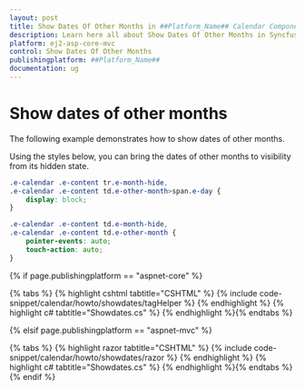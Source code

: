 ```yaml
---
layout: post
title: Show Dates Of Other Months in ##Platform_Name## Calendar Component
description: Learn here all about Show Dates Of Other Months in Syncfusion ##Platform_Name## Calendar component of Syncfusion Essential JS 2 and more.
platform: ej2-asp-core-mvc
control: Show Dates Of Other Months
publishingplatform: ##Platform_Name##
documentation: ug
---
```



# Show dates of other months

The following example demonstrates how to show dates of other months.

Using the styles below, you can bring the dates of other months to visibility from its hidden state.

```css
.e-calendar .e-content tr.e-month-hide,
.e-calendar .e-content td.e-other-month>span.e-day {
    display: block;
}

.e-calendar .e-content td.e-month-hide,
.e-calendar .e-content td.e-other-month {
    pointer-events: auto;
    touch-action: auto;
}
```

{% if page.publishingplatform == "aspnet-core" %}

{% tabs %}
{% highlight cshtml tabtitle="CSHTML" %}
{% include code-snippet/calendar/howto/showdates/tagHelper %}
{% endhighlight %}
{% highlight c# tabtitle="Showdates.cs" %}
{% endhighlight %}{% endtabs %}

{% elsif page.publishingplatform == "aspnet-mvc" %}

{% tabs %}
{% highlight razor tabtitle="CSHTML" %}
{% include code-snippet/calendar/howto/showdates/razor %}
{% endhighlight %}
{% highlight c# tabtitle="Showdates.cs" %}
{% endhighlight %}{% endtabs %}
{% endif %}

